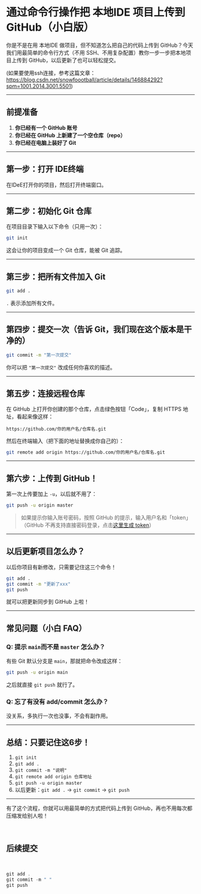 # 通过命令行操作把 本地IDE 项目上传到 GitHub（小白版）

你是不是在用 本地IDE 做项目，但不知道怎么把自己的代码上传到 GitHub？今天我们用最简单的命令行方式（不用 SSH、不用复杂配置）教你一步一步把本地项目上传到 GitHub，以后更新了也可以轻松提交。

(如果要使用ssh连接，参考这篇文章：https://blog.csdn.net/snowfoootball/article/details/146884292?spm=1001.2014.3001.5501)

---

## 前提准备

1. **你已经有一个 GitHub 账号**
2. **你已经在 GitHub 上新建了一个空仓库（repo）**
3. **你已经在电脑上装好了 Git**

---

## 第一步：打开 IDE终端

在IDeE打开你的项目，然后打开终端窗口。

---

## 第二步：初始化 Git 仓库

在项目目录下输入以下命令（只用一次）：

```bash
git init
```

这会让你的项目变成一个 Git 仓库，能被 Git 追踪。

---

## 第三步：把所有文件加入 Git

```bash
git add .
```

​`.`​ 表示添加所有文件。

---

## 第四步：提交一次（告诉 Git，我们现在这个版本是干净的）

```bash
git commit -m "第一次提交"
```

你可以把 `"第一次提交"`​ 改成任何你喜欢的描述。

---

## 第五步：连接远程仓库

在 GitHub 上打开你创建的那个仓库，点击绿色按钮「Code」，复制 HTTPS 地址，看起来像这样：

```
https://github.com/你的用户名/仓库名.git
```

然后在终端输入（把下面的地址替换成你自己的）：

```bash
git remote add origin https://github.com/你的用户名/仓库名.git
```

---

## 第六步：上传到 GitHub！

第一次上传要加上 `-u`​，以后就不用了：

```bash
git push -u origin master
```

> 如果提示你输入账号密码，按照 GitHub 的提示，输入用户名和「token」（GitHub 不再支持直接密码登录，点击[这里生成 token](https://github.com/settings/tokens)）

---

## 以后更新项目怎么办？

以后你项目有新修改，只需要记住这三个命令！

```bash
git add .
git commit -m "更新了xxx"
git push
```

就可以把更新同步到 GitHub 上啦！

---

## 常见问题（小白 FAQ）

### Q: 提示 `main`​ 而不是 `master`​ 怎么办？

有些 Git 默认分支是 `main`​，那就把命令改成这样：

```bash
git push -u origin main
```

之后就直接 `git push`​ 就行了。

### Q: 忘了有没有 add/commit 怎么办？

没关系，多执行一次也没事，不会有副作用。

---

##  总结：只要记住这6步！

1. ​`git init`​
2. ​`git add .`​
3. ​`git commit -m "说明"`​
4. ​`git remote add origin 仓库地址`​
5. ​`git push -u origin master`​
6. 以后更新：`git add .`​ → `git commit`​ → `git push`​

---

有了这个流程，你就可以用最简单的方式把代码上传到 GitHub，再也不用每次都压缩发给别人啦！

‍

## 后续提交

‍

```cpp
git add .
git commit -m " "
git push
```
